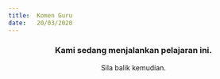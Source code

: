 ```yaml
---
title:  Komen Guru
date:   20/03/2020
---
```


### <center>Kami sedang menjalankan pelajaran ini.</center>
<center>Sila balik kemudian.</center>
